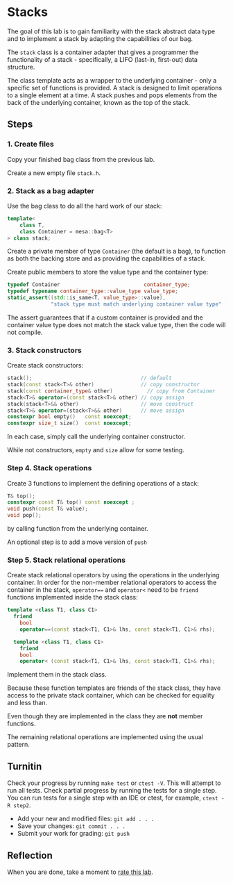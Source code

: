 # Stacks
The goal of this lab is to gain familiarity with the
stack abstract data type and to implement a stack
by adapting the capabilities of our bag.

The `stack` class is a container adapter that gives a programmer 
the functionality of a stack - specifically,
a LIFO (last-in, first-out) data structure.

The class template acts as a wrapper to the underlying container - only 
a specific set of functions is provided. 
A stack is designed to limit operations to a single element at a time.
A stack pushes and pops elements from the back of the underlying container,
known as the top of the stack.

## Steps

### 1. Create files
Copy your finished bag class from the previous lab.

Create a new empty file `stack.h`.

### 2. Stack as a bag adapter
Use the bag class to do all the hard work of our stack:

```cpp
template<
    class T,
    class Container = mesa::bag<T>
> class stack;
```

Create a private member of type `Container` (the default is a bag),
to function as both the backing store
and as providing the capabilities of a stack.

Create public members to store the value type
and the container type:

```cpp
typedef Container                           container_type;
typedef typename container_type::value_type value_type;
static_assert((std::is_same<T, value_type>::value), 
              "stack type must match underlying container value type" );
```

The assert guarantees that if a custom container is provided
and the container value type does not match the stack value type,
then the code will not compile.

### 3. Stack constructors
Create stack constructors:

```cpp
stack();                                   // default
stack(const stack<T>& other)               // copy constructor
stack(const container_type& other)           // copy from Container
stack<T>& operator=(const stack<T>& other) // copy assign
stack(stack<T>&& other)                    // move construct
stack<T>& operator=(stack<T>&& other)      // move assign
constexpr bool empty()   const noexcept;
constexpr size_t size()  const noexcept;
```

In each case, simply call the underlying container constructor.

While not constructors, `empty` and `size` allow for some testing.

### Step 4. Stack operations
Create 3 functions to implement the defining operations of a stack:

```cpp
T& top();
constexpr const T& top() const noexcept ;
void push(const T& value);
void pop();
```

by calling function from the underlying container.

An optional step is to add a move version of `push`

### Step 5. Stack relational operations
Create stack relational operators by using the operations
in the underlying container.
In order for the non-member relational operators to access the
container in the stack, `operator==` and `operator<` need to be
`friend` functions implemented inside the stack class:

```cpp
template <class T1, class C1>
  friend
    bool
    operator==(const stack<T1, C1>& lhs, const stack<T1, C1>& rhs);

  template <class T1, class C1>
    friend
    bool
    operator< (const stack<T1, C1>& lhs, const stack<T1, C1>& rhs);
```

Implement them in the stack class.

Because these function templates are friends of the stack class,
they have access to the private stack container,
which can be checked for equality and less than.

Even though they are implemented in the class they are 
**not** member functions.

The remaining relational operations are implemented using the usual pattern.

## Turnitin
Check your progress by running `make test` or `ctest -V`.
This will attempt to run all tests.
Check partial progress by running the tests for a single step.
You can run tests for a single step with an IDE or ctest,
for example, `ctest -R step2`.

- Add your new and modified files: `git add . . . `
- Save your changes: `git commit . . . `
- Submit your work for grading: `git push`

## Reflection
When you are done, take a moment to 
[rate this lab](https://forms.gle/ERnKj9kkYUdn1wEd9).

